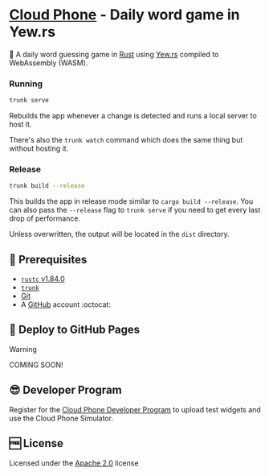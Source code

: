 # [Cloud Phone](https://www.cloudfone.com/) - Daily word game in Yew.rs

:beginner: A daily word guessing game in [Rust](https://rust-lang.org/) using [Yew.rs](https://yew.rs/) compiled to WebAssembly (WASM).

### Running

```bash
trunk serve
```

Rebuilds the app whenever a change is detected and runs a local server to host it.

There's also the `trunk watch` command which does the same thing but without hosting it.

### Release

```bash
trunk build --release
```

This builds the app in release mode similar to `cargo build --release`.
You can also pass the `--release` flag to `trunk serve` if you need to get every last drop of performance.

Unless overwritten, the output will be located in the `dist` directory.

## :notebook: Prerequisites

* [`rustc` v1.84.0](https://www.rust-lang.org/tools/install)
* [`trunk`](https://trunkrs.dev/)
* [Git](https://git-scm.com/book/en/v2/Getting-Started-Installing-Git)
* A [GitHub](https://github.com/signup) account :octocat:

## :rocket: Deploy to GitHub Pages

> [!WARNING]  
> COMING SOON!

## :sunglasses: Developer Program

Register for the [Cloud Phone Developer Program](https://www.cloudfone.com/developer-program) to upload test widgets and use the Cloud Phone Simulator.

## :free: License

Licensed under the [Apache 2.0](./LICENSE) license
